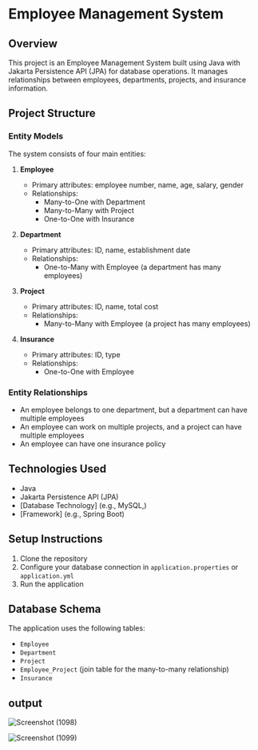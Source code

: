 

# Employee Management System

## Overview
This project is an Employee Management System built using Java with Jakarta Persistence API (JPA) for database operations. It manages relationships between employees, departments, projects, and insurance information.

## Project Structure

### Entity Models
The system consists of four main entities:

1. **Employee**
   - Primary attributes: employee number, name, age, salary, gender
   - Relationships:
     - Many-to-One with Department
     - Many-to-Many with Project
     - One-to-One with Insurance

2. **Department**
   - Primary attributes: ID, name, establishment date
   - Relationships:
     - One-to-Many with Employee (a department has many employees)

3. **Project**
   - Primary attributes: ID, name, total cost
   - Relationships:
     - Many-to-Many with Employee (a project has many employees)

4. **Insurance**
   - Primary attributes: ID, type
   - Relationships:
     - One-to-One with Employee

### Entity Relationships
- An employee belongs to one department, but a department can have multiple employees
- An employee can work on multiple projects, and a project can have multiple employees
- An employee can have one insurance policy

## Technologies Used
- Java
- Jakarta Persistence API (JPA)
- [Database Technology] (e.g., MySQL,)
- [Framework] (e.g., Spring Boot)

## Setup Instructions
1. Clone the repository
2. Configure your database connection in `application.properties` or `application.yml`
3. Run the application

## Database Schema
The application uses the following tables:
- `Employee`
- `Department`
- `Project`
- `Employee_Project` (join table for the many-to-many relationship)
- `Insurance`

## output

![Screenshot (1098)](https://github.com/user-attachments/assets/9de0e8be-1ed4-4ad9-8b8d-3d2125c8d290)

![Screenshot (1099)](https://github.com/user-attachments/assets/e476ddab-b07f-4366-8926-c2b1dab907a8)
